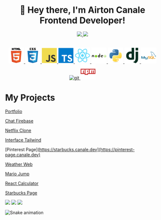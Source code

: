 <h1 align="center"> 👋 Hey there, I'm Airton Canale Frontend Developer!</h1>
<div align="center">
  <a href="https://github.com/airton-canale">
  <img height="180em" src="https://github-readme-stats.vercel.app/api?username=airton-canale&show_icons=true&theme=tokyonight&include_all_commits=true&count_private=true"/>
  <img height="180em" src="https://github-readme-stats.vercel.app/api/top-langs/?username=airton-canale&layout=compact&langs_count=7&theme=tokyonight"/>
</div>
  <br/>
<div style="display: inline_block" align="center"><br>
    <a href="https://www.w3.org/html/" target="_blank"> 
        <img src="https://raw.githubusercontent.com/devicons/devicon/master/icons/html5/html5-original-wordmark.svg" alt="html5" width="50" height="50"/> 
    </a> 
    <a href="https://www.w3schools.com/css/" target="_blank"> 
        <img src="https://raw.githubusercontent.com/devicons/devicon/master/icons/css3/css3-original-wordmark.svg" alt="css3" width="50" height="50"/> 
    </a> 
    <a href="https://developer.mozilla.org/en-US/docs/Web/JavaScript" target="_blank"> 
        <img src="https://raw.githubusercontent.com/devicons/devicon/master/icons/javascript/javascript-original.svg"alt="javascript" width="50" height="50"/> 
    </a>
   <a href="https://www.typescriptlang.org/" target="_blank"> 
        <img src="https://raw.githubusercontent.com/devicons/devicon/master/icons/typescript/typescript-original.svg" alt="typescript" width="50" height="50"/> 
    </a>
      <a href="https://reactjs.org/" target="_blank"> 
        <img src="https://raw.githubusercontent.com/devicons/devicon/master/icons/react/react-original.svg" alt="reactjs" width="50" height="50"/> 
    </a> 
    <a href="https://nodejs.org" target="_blank"> 
        <img src="https://raw.githubusercontent.com/devicons/devicon/master/icons/nodejs/nodejs-original-wordmark.svg"  alt="nodejs" width="50" height="50"/> 
    </a> 
      <a href="https://www.python.org" target="_blank"> 
        <img src="https://raw.githubusercontent.com/devicons/devicon/master/icons/python/python-original.svg" alt="python" width="50" height="50"/> 
    </a> 
    <a href="https://www.djangoproject.com/" target="_blank"> 
        <img src="https://raw.githubusercontent.com/devicons/devicon/master/icons/django/django-plain.svg" alt="django" width="50" height="50"/> 
    </a> 
    <a href="https://www.mysql.com/" target="_blank"> 
        <img src="https://raw.githubusercontent.com/devicons/devicon/master/icons/mysql/mysql-original-wordmark.svg" alt="mysql" width="50" height="50"/> 
    </a>
    <a href="https://git-scm.com/" target="_blank"> 
        <img src="https://www.vectorlogo.zone/logos/git-scm/git-scm-icon.svg" alt="git" width="50" height="50"/> 
    </a>
    <a href="https://www.npmjs.com/" target="_blank"> 
        <img src="https://raw.githubusercontent.com/devicons/devicon/master/icons/npm/npm-original-wordmark.svg" alt="npm" width="50"  height="50"/> 
    </a>
</div>

  
  ##
  
<div> 
  
  <h1>My Projects</h1>
  
  [Portfolio](https://airton.canale.dev/)
  
  [Chat Firebase](https://chat-firebase.canale.dev/)
  
  [Netflix Clone](https://netflix.canale.dev/)
  
  [Interface Tailwind](https://interface-tailwind.canale.dev/)
  
  [Pinterest Page](https://starbucks.canale.dev](https://pinterest-page.canale.dev)
   
  [Weather Web](https://weather.canale.dev)
  
  [Mario Jump](https://mario-jump.canale.dev)
    
  [React Calculator](https://react-calculator.canale.dev)
  
  [Starbucks Page ](https://starbucks.canale.dev)
  
  

  
  

</div>
<div>
  <a href="https://instagram.com/a_irton" target="_blank"><img src="https://img.shields.io/badge/-Instagram-%23E4405F?style=for-the-badge&logo=instagram&logoColor=white" target="_blank"></a>
  <a href = "mailto:airtonluizcanalefilho@hotmail.com"><img src="https://img.shields.io/badge/-Gmail-%23333?style=for-the-badge&logo=gmail&logoColor=white" target="_blank"></a>
  <a href="https://www.linkedin.com/in/airton-canale-045967237" target="_blank"><img src="https://img.shields.io/badge/-LinkedIn-%230077B5?style=for-the-badge&logo=linkedin&logoColor=white" target="_blank"></a> 
 
  ![Snake animation](https://github.com/airton-canale/airton-canale/blob/output/github-contribution-grid-snake.svg)
 
</div>
